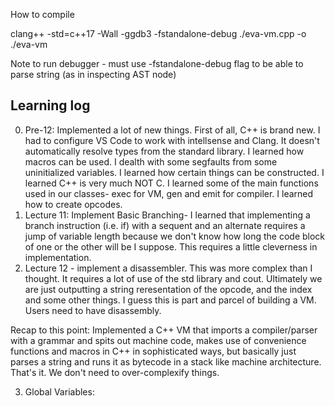 How to compile

clang++ -std=c++17 -Wall -ggdb3 -fstandalone-debug ./eva-vm.cpp -o ./eva-vm

Note to run debugger - must use -fstandalone-debug flag to be able to parse string (as in inspecting AST node)



## Learning log

0. Pre-12: Implemented a lot of new things. First of all, C++ is brand new. I had to configure VS Code to work with intellsense and Clang. It doesn't automatically resolve types from the standard library. I learned how macros can be used. I dealth with some segfaults from some uninitialized variables. I learned how certain things can be constructed. I learned C++ is very much NOT C. I learned some of the main functions used in our classes- exec for VM, gen and emit for compiler. I learned how to create opcodes. 
1. Lecture 11: Implement Basic Branching- I learned that implementing a branch instruction (i.e. if) with a sequent and an alternate requires a jump of variable length because we don't know how long the code block of one or the other will be I suppose. This requires a little cleverness in implementation. 
2. Lecture 12 - implement a disassembler. This was more complex than I thought. It requires a lot of use of the std library and cout. Ultimately we are just outputting a string reresentation of the opcode, and the index and some other things. I guess this is part and parcel of building a VM. Users need to have disassembly.


Recap to this point: Implemented a C++ VM that imports a compiler/parser with a grammar and spits out machine code, makes use of convenience functions and macros in C++ in sophisticated ways, but basically just parses a string and runs it as bytecode in a stack like machine architecture. That's it. We don't need to over-complexify things.   

3. Global Variables:
